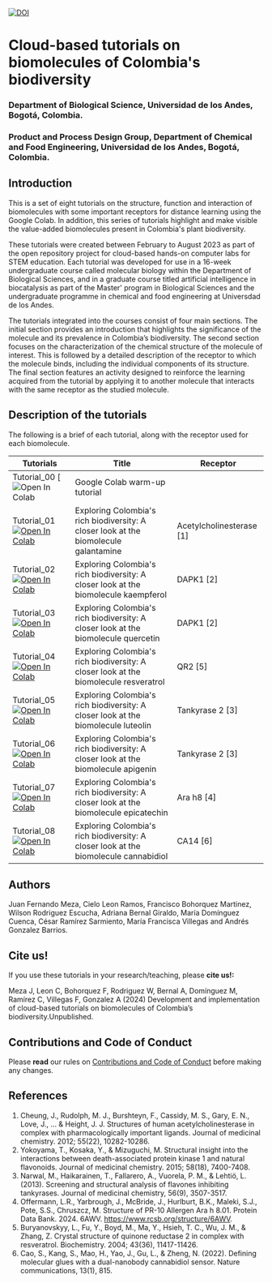 [![DOI](https://zenodo.org/badge/812004900.svg)](https://zenodo.org/doi/10.5281/zenodo.12537290)
# Cloud-based tutorials on biomolecules of Colombia's biodiversity
### Department of Biological Science, Universidad de los Andes, Bogotá, Colombia.
### Product and Process Design Group, Department of Chemical and Food Engineering, Universidad de los Andes, Bogotá, Colombia.
##
## Introduction 
This is a set of eight tutorials on the structure, function and interaction of biomolecules with some important receptors for distance learning using the Google Colab. In addition, this series of tutorials highlight and make visible the value-added biomolecules present in Colombia's plant biodiversity.

These tutorials were created between February to August 2023 as part of the  open repository project for cloud-based hands-on computer labs for STEM education. Each tutorial was developed for use in a 16-week undergraduate course called molecular biology within the Department of Biological Sciences, and in a graduate course titled artificial intelligence in biocatalysis as part of the Master' program in Biological Sciences and the undergraduate programme in chemical and food engineering at Universdad de los Andes.

The tutorials integrated into the courses consist of four main sections. The initial section provides an introduction that highlights the significance of the molecule and its prevalence in Colombia’s biodiversity. The second section focuses on the characterization of the chemical structure of the molecule of interest. This is followed by a detailed description of the receptor to which the molecule binds, including the individual components of its structure. The final section features an activity designed to reinforce the learning acquired from the tutorial by applying it to another molecule that interacts with the same receptor as the studied molecule.

## Description of the tutorials

The following is a brief of each tutorial, along with the receptor used for each biomolecule.

| Tutorials | Title | Receptor |
|----------|-------|----------|
| Tutorial_00 [![Open In Colab](https://colab.research.google.com/drive/1otaCkj44qgOVdIW1eyccYUjlycoqS6Xd) | Google Colab warm-up tutorial |  |
| Tutorial_01 [![Open In Colab](https://colab.research.google.com/assets/colab-badge.svg)](https://colab.research.google.com/drive/1Mjvy6FhkmxKKz6z-VG3_bInpTJ61iAvj) | Exploring Colombia's rich biodiversity: A closer look at the biomolecule galantamine | Acetylcholinesterase [1] |
| Tutorial_02 [![Open In Colab](https://colab.research.google.com/assets/colab-badge.svg)](https://colab.research.google.com/drive/1-cpGYqqX4K3fM8pW_MbS_vsMGxiyxKkq) | Exploring Colombia's rich biodiversity: A closer look at the biomolecule kaempferol | DAPK1 [2] |
| Tutorial_03 [![Open In Colab](https://colab.research.google.com/assets/colab-badge.svg)](https://colab.research.google.com/drive/1c0wKztyVX-vn0KhMEoLYtMZ3cMM9OgTH) | Exploring Colombia's rich biodiversity: A closer look at the biomolecule quercetin | DAPK1 [2] |
| Tutorial_04 [![Open In Colab](https://colab.research.google.com/assets/colab-badge.svg)](https://colab.research.google.com/drive/1wv1uZNbab81dDr-qi04geNhGTRTAVguw) | Exploring Colombia's rich biodiversity: A closer look at the biomolecule resveratrol | QR2 [5]|
| Tutorial_05 [![Open In Colab](https://colab.research.google.com/assets/colab-badge.svg)](https://colab.research.google.com/drive/1U7iM1Zx_qI52VROiuM_34bnHVO3Su3Ij) | Exploring Colombia's rich biodiversity: A closer look at the biomolecule luteolin | Tankyrase 2 [3]|
| Tutorial_06 [![Open In Colab](https://colab.research.google.com/assets/colab-badge.svg)](https://colab.research.google.com/drive/1dv1ySe-FvUFnAtRRE4Tav6gOh-DNcTVR) | Exploring Colombia's rich biodiversity: A closer look at the biomolecule apigenin | Tankyrase 2 [3]|
| Tutorial_07 [![Open In Colab](https://colab.research.google.com/assets/colab-badge.svg)](https://colab.research.google.com/drive/1SVl7iGKxAdor3urTs0cjDEt71Fnslvwr) | Exploring Colombia's rich biodiversity: A closer look at the biomolecule epicatechin | Ara h8 [4] |
| Tutorial_08 [![Open In Colab](https://colab.research.google.com/assets/colab-badge.svg)](https://colab.research.google.com/drive/1NEzKr7fzuygu1Lj4yqqOuhNROTaKn8PC) | Exploring Colombia's rich biodiversity: A closer look at the biomolecule cannabidiol | CA14 [6]|



## Authors

Juan Fernando Meza, Cielo Leon Ramos, Francisco Bohorquez Martinez, Wilson Rodriguez Escucha, Adriana Bernal Giraldo, María Domínguez Cuenca, César Ramírez Sarmiento, María Francisca Villegas and Andrés Gonzalez Barrios.


## Cite us!

If you use these tutorials in your research/teaching, please **cite us!:**

Meza J, Leon C, Bohorquez F, Rodriguez W, Bernal A, Domínguez M, Ramírez C, Villegas F, Gonzalez A  (2024) Development and implementation of cloud-based tutorials on biomolecules of Colombia’s biodiversity.Unpublished.

## Contributions and Code of Conduct

Please **read** our rules on [Contributions and Code of Conduct](https://github.com/juferprada97/Cloud-based-tutorials-on-biomolecules-of-Colombia-s-biodiversity/blob/main/Contributions.md) before making any changes.

## References
1. Cheung, J., Rudolph, M. J., Burshteyn, F., Cassidy, M. S., Gary, E. N., Love, J., ... & Height, J. J. Structures of human acetylcholinesterase in complex with pharmacologically important ligands. Journal of medicinal chemistry. 2012; 55(22), 10282-10286.
2. Yokoyama, T., Kosaka, Y., & Mizuguchi, M. Structural insight into the interactions between death-associated protein kinase 1 and natural flavonoids. Journal of medicinal chemistry. 2015; 58(18), 7400-7408.
3. Narwal, M., Haikarainen, T., Fallarero, A., Vuorela, P. M., & Lehtiö, L. (2013). Screening and structural analysis of flavones inhibiting tankyrases. Journal of medicinal chemistry, 56(9), 3507-3517.
4. Offermann, L.R., Yarbrough, J., McBride, J., Hurlburt, B.K., Maleki, S.J., Pote, S.S., Chruszcz, M. Structure of PR-10 Allergen Ara h 8.01. Protein Data Bank. 2024. 6AWV. https://www.rcsb.org/structure/6AWV.
5. Buryanovskyy, L., Fu, Y., Boyd, M., Ma, Y., Hsieh, T. C., Wu, J. M., & Zhang, Z. Crystal structure of quinone reductase 2 in complex with resveratrol. Biochemistry. 2004; 43(36), 11417-11426.
6.  Cao, S., Kang, S., Mao, H., Yao, J., Gu, L., & Zheng, N. (2022). Defining molecular glues with a dual-nanobody cannabidiol sensor. Nature communications, 13(1), 815.



